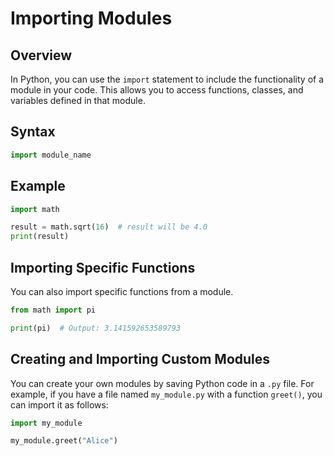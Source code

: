 # Importing Modules

## Overview
In Python, you can use the `import` statement to include the functionality of a module in your code. This allows you to access functions, classes, and variables defined in that module.

## Syntax
```python
import module_name
```

## Example
```python
import math

result = math.sqrt(16)  # result will be 4.0
print(result)
```

## Importing Specific Functions
You can also import specific functions from a module.
```python
from math import pi

print(pi)  # Output: 3.141592653589793
```

## Creating and Importing Custom Modules
You can create your own modules by saving Python code in a `.py` file. For example, if you have a file named `my_module.py` with a function `greet()`, you can import it as follows:
```python
import my_module

my_module.greet("Alice")
```
